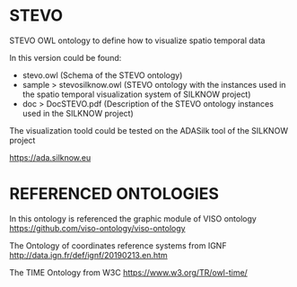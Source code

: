 # STEVO
STEVO OWL ontology to define how to visualize spatio temporal data

In this version could be found:

- stevo.owl (Schema of the STEVO ontology)
- sample > stevosilknow.owl (STEVO ontology with the instances used in the spatio temporal visualization system of SILKNOW project)
- doc > DocSTEVO.pdf (Description of the STEVO ontology instances used in the SILKNOW project)

The visualization toold could be tested on the ADASilk tool of the SILKNOW project

https://ada.silknow.eu

# REFERENCED ONTOLOGIES
In this ontology is referenced the graphic module of VISO ontology 
https://github.com/viso-ontology/viso-ontology

The Ontology of coordinates reference systems from IGNF
http://data.ign.fr/def/ignf/20190213.en.htm

The TIME Ontology from W3C
https://www.w3.org/TR/owl-time/

